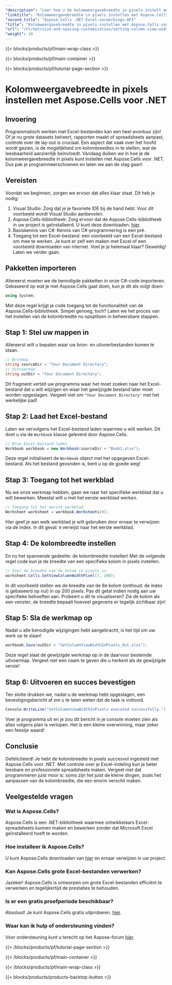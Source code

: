 ```yaml
---
"description": "Leer hoe u de kolomweergavebreedte in pixels instelt met Aspose.Cells voor .NET in deze uitgebreide, stapsgewijze zelfstudie waarmee u Excel eenvoudiger kunt bewerken."
"linktitle": "Kolomweergavebreedte in pixels instellen met Aspose.Cells voor .NET"
"second_title": "Aspose.Cells .NET Excel-verwerkings-API"
"title": "Kolomweergavebreedte in pixels instellen met Aspose.Cells voor .NET"
"url": "/nl/net/size-and-spacing-customization/setting-column-view-width/"
"weight": 10
---
```


{{< blocks/products/pf/main-wrap-class >}}

{{< blocks/products/pf/main-container >}}

{{< blocks/products/pf/tutorial-page-section >}}

# Kolomweergavebreedte in pixels instellen met Aspose.Cells voor .NET

## Invoering
Programmatisch werken met Excel-bestanden kan een heel avontuur zijn! Of je nu grote datasets beheert, rapporten maakt of spreadsheets aanpast, controle over de lay-out is cruciaal. Een aspect dat vaak over het hoofd wordt gezien, is de mogelijkheid om kolombreedtes in te stellen, wat de leesbaarheid aanzienlijk beïnvloedt. Vandaag duiken we in hoe je de kolomweergavebreedte in pixels kunt instellen met Aspose.Cells voor .NET. Dus pak je programmeerschoenen en laten we aan de slag gaan!
## Vereisten
Voordat we beginnen, zorgen we ervoor dat alles klaar staat. Dit heb je nodig:
1. Visual Studio: Zorg dat je je favoriete IDE bij de hand hebt. Voor dit voorbeeld wordt Visual Studio aanbevolen.
2. Aspose.Cells-bibliotheek: Zorg ervoor dat de Aspose.Cells-bibliotheek in uw project is geïnstalleerd. U kunt deze downloaden. [hier](https://releases.aspose.com/cells/net/).
3. Basiskennis van C#: Kennis van C#-programmering is een pré.
4. Toegang tot een Excel-bestand: een voorbeeld van een Excel-bestand om mee te werken. Je kunt er zelf een maken met Excel of een voorbeeld downloaden van internet.
Voel je je helemaal klaar? Geweldig! Laten we verder gaan.
## Pakketten importeren
Allereerst moeten we de benodigde pakketten in onze C#-code importeren. Gebaseerd op wat je met Aspose.Cells gaat doen, kun je dit als volgt doen:
```csharp
using System;
```
Met deze regel krijgt je code toegang tot de functionaliteit van de Aspose.Cells-bibliotheek. Simpel genoeg, toch? Laten we het proces van het instellen van de kolombreedte nu opsplitsen in beheersbare stappen.
## Stap 1: Stel uw mappen in
Allereerst wilt u bepalen waar uw bron- en uitvoerbestanden komen te staan.
```csharp
// Bronmap
string sourceDir = "Your Document Directory";
// Uitvoermap
string outDir = "Your Document Directory";
```
Dit fragment vertelt uw programma waar het moet zoeken naar het Excel-bestand dat u wilt wijzigen en waar het gewijzigde bestand later moet worden opgeslagen. Vergeet niet om `"Your Document Directory"` met het werkelijke pad!
## Stap 2: Laad het Excel-bestand
Laten we vervolgens het Excel-bestand laden waarmee u wilt werken. Dit doet u via de `Workbook` klasse geleverd door Aspose.Cells.
```csharp
// Bron Excel-bestand laden
Workbook workbook = new Workbook(sourceDir + "Book1.xlsx");
```
Deze regel initialiseert de `Workbook` object met het opgegeven Excel-bestand. Als het bestand gevonden is, bent u op de goede weg!
## Stap 3: Toegang tot het werkblad
Nu we onze werkmap hebben, gaan we naar het specifieke werkblad dat u wilt bewerken. Meestal wilt u met het eerste werkblad werken.
```csharp
// Toegang tot het eerste werkblad
Worksheet worksheet = workbook.Worksheets[0];
```
Hier geef je aan welk werkblad je wilt gebruiken door ernaar te verwijzen via de index. In dit geval: `0` verwijst naar het eerste werkblad.
## Stap 4: De kolombreedte instellen
En nu het spannende gedeelte: de kolombreedte instellen! Met de volgende regel code kun je de breedte van een specifieke kolom in pixels instellen.
```csharp
// Stel de breedte van de kolom in pixels in
worksheet.Cells.SetViewColumnWidthPixel(7, 200);
```
In dit voorbeeld stellen we de breedte van de 8e kolom (onthoud: de index is gebaseerd op nul) in op 200 pixels. Pas dit getal indien nodig aan uw specifieke behoeften aan. Probeert u dit te visualiseren? Zie de kolom als een venster; de breedte bepaalt hoeveel gegevens er tegelijk zichtbaar zijn!
## Stap 5: Sla de werkmap op
Nadat u alle benodigde wijzigingen hebt aangebracht, is het tijd om uw werk op te slaan!
```csharp
workbook.Save(outDir + "SetColumnViewWidthInPixels_Out.xlsx");
```
Deze regel slaat de gewijzigde werkmap op in de daarvoor bestemde uitvoermap. Vergeet niet een naam te geven die u herkent als de gewijzigde versie!
## Stap 6: Uitvoeren en succes bevestigen
Ten slotte drukken we, nadat u de werkmap hebt opgeslagen, een bevestigingsbericht af om u te laten weten dat de taak is voltooid.
```csharp
Console.WriteLine("SetColumnViewWidthInPixels executed successfully.");
```
Voer je programma uit en je zou dit bericht in je console moeten zien als alles volgens plan is verlopen. Het is een kleine overwinning, maar zeker een feestje waard!
## Conclusie
Gefeliciteerd! Je hebt de kolombreedte in pixels succesvol ingesteld met Aspose.Cells voor .NET. Met controle over je Excel-indeling kun je beter leesbare en professionele spreadsheets maken. Vergeet niet dat programmeren juist mooi is: soms zijn het juist de kleine dingen, zoals het aanpassen van de kolombreedte, die een enorm verschil maken.
## Veelgestelde vragen
### Wat is Aspose.Cells?
Aspose.Cells is een .NET-bibliotheek waarmee ontwikkelaars Excel-spreadsheets kunnen maken en bewerken zonder dat Microsoft Excel geïnstalleerd hoeft te worden.
### Hoe installeer ik Aspose.Cells?
U kunt Aspose.Cells downloaden van [hier](https://releases.aspose.com/cells/net/) en ernaar verwijzen in uw project.
### Kan Aspose.Cells grote Excel-bestanden verwerken?
Jazeker! Aspose.Cells is ontworpen om grote Excel-bestanden efficiënt te verwerken en tegelijkertijd de prestaties te behouden.
### Is er een gratis proefperiode beschikbaar?
Absoluut! Je kunt Aspose.Cells gratis uitproberen. [hier](https://releases.aspose.com/).
### Waar kan ik hulp of ondersteuning vinden?
Voor ondersteuning kunt u terecht op het Aspose-forum [hier](https://forum.aspose.com/c/cells/9).

{{< /blocks/products/pf/tutorial-page-section >}}

{{< /blocks/products/pf/main-container >}}

{{< /blocks/products/pf/main-wrap-class >}}

{{< blocks/products/products-backtop-button >}}